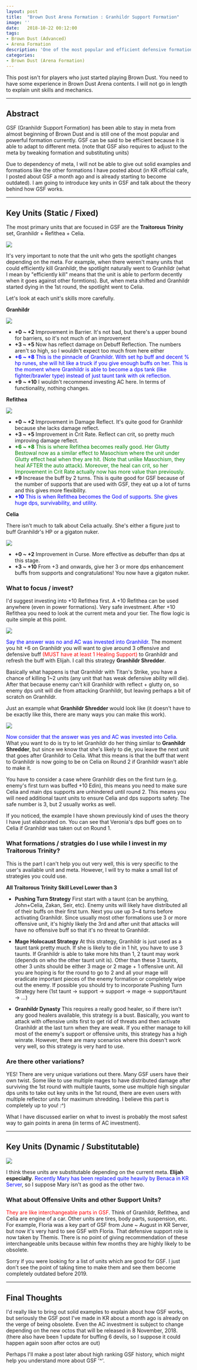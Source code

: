 ```yaml
---
layout: post
title:  "Brown Dust Arena Formation : Granhildr Support Formation"
image: ''
date:   2018-10-22 00:12:00
tags:
- Brown Dust (Advanced)
- Arena Formation
description: 'One of the most popular and efficient defensive formation in Brown Dust'
categories:
- Brown Dust (Arena Formation)
---
```


This post isn't for players who just started playing Brown Dust. You need to have some experience in Brown Dust Arena contents. I will not go in length to explain unit skills and mechanics.

---

## Abstract

GSF (Granhildr Support Formation) has been able to stay in meta from almost beginning of Brown Dust and is still one of the most popular and powerful formation currently. GSF can be said to be efficient because it is able to adapt to different meta. (note that GSF also requires to adjust to the meta by tweaking formation and substituting units)

Due to dependency of meta, I will not be able to give out solid examples and formations like the other formations I have posted about (in KR official cafe, I posted about GSF a month ago and is already starting to become outdated). I am going to introduce key units in GSF and talk about the theory behind how GSF works.

---

## Key Units (Static / Fixed)

The most primary units that are focused in GSF are the **Traitorous Trinity** set, Granhildr + Refithea + Celia.

<img src="../uploads/browndust-granhildr-support-formation-traitorous-trinity.jpg">

It's very important to note that the unit who gets the spotlight changes depending on the meta. For example, when there weren't many units that could efficiently kill Granhildr, the spotlight naturally went to Granhildr (what I mean by "efficiently kill" means that the unit is able to perform decently when it goes against other formtions). But, when meta shifted and Granhildr started dying in the 1st round, the spotlight went to Celia.

Let's look at each unit's skills more carefully.

**Granhildr**

<img src="../uploads/browndust-granhildr-support-formation-granhildr-skill.jpg">

* **+0 ~ +2** Improvement in Barrier. It's not bad, but there's a upper bound for barriers, so it's not much of an improvement
* **+3 ~ +5** Now has reflect damage on Debuff Reflection. The numbers aren't so high, so I wouldn't expect too much from here either
* <span style="color:blue">**+6 ~ +8** This is the pinnacle of Granhildr. With set hp buff and decent % hp runes, she will hit like a truck if you give enough buffs on her. This is the moment where Granhildr is able to become a dps tank (like fighter/brawler type) instead of just taunt tank with ok reflection.</span>
* **+9 ~ +10** I wouldn't recommend investing AC here. In terms of functionality, nothing changes.

**Refithea**

<img src="../uploads/browndust-granhildr-support-formation-refithea-skill.jpg">

* **+0 ~ +2** Improvement in Damage Reflect. It's quite good for Granhildr because she lacks damage reflect.
* **+3 ~ +5** Improvement in Crit Rate. Reflect can crit, so pretty much improving damage reflect.
* <span style="color:green">**+6 ~ +8** This is where Refithea becomes really good. Her Glutty Bestowal now as a similar effect to Masochism where the unit under Glutty effect heal when they are hit. (Note that unlike Masochism, they heal AFTER the auto attack). Moreover, the heal can crit, so her Improvement in Crit Rate actually now has more value than previously.</span>
* **+9** Increase the buff by 2 turns. This is quite good for GSF because of the number of supports that are used with GSF, they eat up a lot of turns and this gives more flexibility.
* <span style="color:blue">**+10** This is when Refithea becomes the God of supports. She gives huge dps, survivability, and utility.</span>

**Celia**

There isn't much to talk about Celia actually. She's either a figure just to buff Granhildr's HP or a gigaton nuker.

<img src="../uploads/browndust-granhildr-support-formation-celia-skill.jpg">

* **+0 ~ +2** Improvement in Curse. More effective as debuffer than dps at this stage.
* **+3 ~ +10** From +3 and onwards, give her 3 or more dps enhancement buffs from supports and congratulations! You now have a gigaton nuker.

### What to focus / invest?

I'd suggest investing into +10 Refithea first. A +10 Refithea can be used anywhere (even in power formations). Very safe investment. After +10 Refithea you need to look at the current meta and your tier. The flow logic is quite simple at this point.

<img src="../uploads/browndust-granhildr-support-formation-flowchart-investment.jpg">

<span style="color:blue">Say the answer was no and AC was invested into Granhildr.</span> The moment you hit +6 on Granhildr you will want to give around 3 offensive and defensive buff <span style="color:red">(MUST have at least 1 Healing Support)</span> to Granhildr and refresh the buff with Elijah. I call this strategy **Granhildr Shredder**.

Basically what happens is that Granhildr with Titan's Strike, you have a chance of killing 1~2 units (any unit that has weak defensive ability will die). After that because enemy can't kill Granhildr with reflect + glutty on, so enemy dps unit will die from attacking Granhildr, but leaving perhaps a bit of scratch on Granhildr.

Just an example what **Granhildr Shredder** would look like (it doesn't have to be exactly like this, there are many ways you can make this work).

<img src="../uploads/browndust-granhildr-support-formation-granhildr-shredder-example.jpg">

<span style="color:blue">Now consider that the answer was yes and AC was invested into Celia.</span> What you want to do is try to let Granhildr do her thing simliar to **Granhildr Shredder**, but since we know that she's likely to die, you leave the next unit that goes after Granhildr to Celia. What this means is that the buff that went to Granhildr is now going to be on Celia on Round 2 if Granhildr wasn't able to make it.

You have to consider a case where Granhildr dies on the first turn (e.g. enemy's first turn was buffed +10 Edin), this means you need to make sure Celia and main dps supports are unhindered until round 2. This means you will need additional taunt units to ensure Celia and dps supports safety. The safe number is 3, but 2 usually works as well.

If you noticed, the example I have shown previously kind of uses the theory I have just elaborated on. You can see that Veronia's dps buff goes on to Celia if Granhildr was taken out on Round 1.

### What formations / stratgies do I use while I invest in my Traitorous Trinity?

This is the part I can't help you out very well, this is very specific to the user's available unit and meta. However, I will try to make a small list of strategies you could use.

**All Traitorous Trinity Skill Level Lower than 3**

* **Pushing Turn Strategy** First start with a taunt (can be anything, John+Celia, Zakan, Seir, etc). Enemy units will likely have distributed all of their buffs on their first turn. Next you use up 3~4 turns before activating Granhildr. Since usually most other formations use 3 or more offensive unit, it's highly likely the 3rd and after unit that attacks will have no offensive buff so that it's no threat to Granhildr.

* **Mage Holocaust Strategy** At this strategy, Granhildr is just used as a taunt tank pretty much. If she is likely to die in 1 hit, you have to use 3 taunts. If Granhildr is able to take more hits than 1, 2 taunt may work (depends on who the other taunt unit is). Other than these 3 taunts, other 3 units should be either 3 mage or 2 mage + 1 offensive unit. All you are hoping is for the round to go to 2 and all your mage will eradicate important pieces of the enemy formation or completely wipe out the enemy. If possible you should try to incorporate Pushing Turn Strategy here (1st taunt → support → support → mage → support/taunt → ...)

* **Granhildr Dynasty** This requires a really good healer, so if there isn't any good healers available, this strategy is a bust. Basically, you want to attack with offensive units first to get rid of threats and then activate Granhildr at the last turn when they are weak. If you either manage to kill most of the enemy's support or offensive units, this strategy has a high winrate. However, there are many scenarios where this doesn't work very well, so this strategy is very hard to use.

### Are there other variations?

YES! There are very unique variations out there. Many GSF users have their own twist. Some like to use multiple mages to have distributed damage after surviving the 1st round with multiple taunts, some use multiple high singular dps units to take out key units in the 1st round, there are even users with multiple reflector units for maximum shredding. I believe this part is completely up to you! :^)

What I have discussed earlier on what to invest is probably the most safest way to gain points in arena (in terms of AC investment).

---

## Key Units (Dynamic / Substitutable)

<img src="../uploads/browndust-granhildr-support-formation-dynamic-support.jpg">

I think these units are substitutable depending on the current meta. **Elijah especially**. <span style="color:blue">Recently Mary has been replaced quite heavily by Benaca in KR Server</span>, so I suppose Mary isn't as good as the other two.

### What about Offensive Units and other Support Units?

<span style="color:red">They are like interchangeable parts in GSF</span>. Think of Granhildr, Refithea, and Celia are engine of a car. Other units are tires, body parts, suspension, etc. For example, Floria was a key part of GSF from June ~ August in KR Server, but now it's very hard to see GSF with Floria. That defensive support role is now taken by Themis. There is no point of giving recommendation of these interchangeable units because within few months they are highly likely to be obsolete.

Sorry if you were looking for a list of units which are good for GSF. I just don't see the point of taking time to make them and see them become completely outdated before 2019.

---

## Final Thoughts

I'd really like to bring out solid examples to explain about how GSF works, but seriously the GSF post I've made in KR about a month ago is already on the verge of being obsolete. Even the AC investment is subject to change depending on the new octos that will be released in 8 November, 2018. (there also have been 1 update for buffing 6 devils, so I suppose it could happen again soon after octos are out)

Perhaps I'll make a post later about high ranking GSF history, which might help you understand more about GSF '^'.
